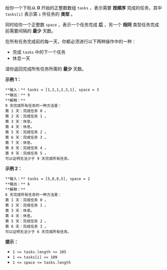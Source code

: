 给你一个下标从 **0**  开始的正整数数组 `tasks` ，表示需要 **按顺序**  完成的任务，其中 `tasks[i]` 表示第 `i`
件任务的 **类型**  。

同时给你一个正整数 `space` ，表示一个任务完成  **后**  ，另一个  **相同**  类型任务完成前需要间隔的  **最少**  天数。

在所有任务完成前的每一天，你都必须进行以下两种操作中的一种：

  * 完成 `tasks` 中的下一个任务
  * 休息一天

请你返回完成所有任务所需的 **最少**  天数。



**示例 1：**

    
    
    **输入：** tasks = [1,2,1,2,3,1], space = 3
    **输出：** 9
    **解释：**
    9 天完成所有任务的一种方法是：
    第 1 天：完成任务 0 。
    第 2 天：完成任务 1 。
    第 3 天：休息。
    第 4 天：休息。
    第 5 天：完成任务 2 。
    第 6 天：完成任务 3 。
    第 7 天：休息。
    第 8 天：完成任务 4 。
    第 9 天：完成任务 5 。
    可以证明无法少于 9 天完成所有任务。
    

**示例 2：**

    
    
    **输入：** tasks = [5,8,8,5], space = 2
    **输出：** 6
    **解释：**
    6 天完成所有任务的一种方法是：
    第 1 天：完成任务 0 。
    第 2 天：完成任务 1 。
    第 3 天：休息。
    第 4 天：休息。
    第 5 天：完成任务 2 。
    第 6 天：完成任务 3 。
    可以证明无法少于 6 天完成所有任务。
    



**提示：**

  * `1 <= tasks.length <= 105`
  * `1 <= tasks[i] <= 109`
  * `1 <= space <= tasks.length`


